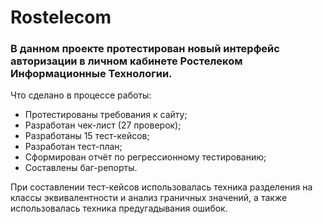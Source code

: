 # Rostelecom
### В данном проекте протестирован новый интерфейс авторизации в личном кабинете Ростелеком Информационные Технологии.
Что сделано в процессе работы:
- Протестированы требования к сайту;
- Разработан чек-лист (27 проверок);
- Разработаны 15 тест-кейсов;
- Разработан тест-план;
- Сформирован отчёт по регрессионному тестированию;
- Составлены баг-репорты.

При составлении тест-кейсов использовалась техника разделения на классы эквивалентности и анализ граничных значений, а также использовалась техника предугадывания ошибок.
